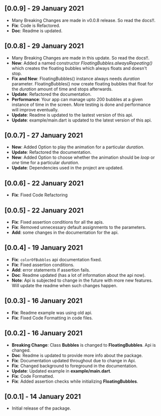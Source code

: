 ## [0.0.9] - 29 January 2021
* Many Breaking Changes are made in v0.0.8 release. So read the docs!!.
* **Fix**: Code is Refactored.
* **Doc**: Readme is updated.

## [0.0.8] - 29 January 2021
* Many Breaking Changes are made in this update. So read the docs!!.
* **New**: Added a named constructor *FloatingBubbles.alwaysRepeating()* which creates the floating bubbles which always floats and doesn't stop.
* **Fix and New**: FloatingBubbles() instance always needs *duration* parameter. FloatingBubbles() now create floating bubbles that float for the *duration* amount of time and stops afterwards.
* **Update**: Refactored the documentation.
* **Performance**: Your app can manage upto 200 bubbles at a given instance of time in the screen. More testing is done and performance will improve eventually.
* **Update**: Readme is updated to the lastest version of this api.
* **Update**: example/main.dart is updated to the latest version of this api.

## [0.0.7] - 27 January 2021

* **New**: Added Option to play the animation for a particular *duration*.
* **Update**: Refactored the documentation.
* **New**: Added Option to choose whether the animation should be *loop* or *one* time for a
particular *duration*.
* **Update**: Dependencies used in the project are updated.

## [0.0.6] - 22 January 2021

* **Fix**: Fixed Code Refactoring

## [0.0.5] - 22 January 2021

* **Fix**: Fixed assertion conditions for all the apis.
* **Fix**: Removed unnecessary default assignments to the parameters.
* **Add**: some changes in the documentation for the api.

## [0.0.4] - 19 January 2021

* **Fix**: `colorOfBubbles` api documentation fixed. 
* **Fix**: Fixed assertion conditions.
* **Add**: error statements if assertion fails.
* **Doc**: Readme updated (has a lot of information about the api now).
* **Note**: Api is subjected to change in the future with more new features. Will update the readme
when such changes happen.

## [0.0.3] - 16 January 2021

* **Fix**: Readme example was using old api.
* **Fix**: Fixed Code Formatting in code files.

## [0.0.2] - 16 January 2021

* **Breaking Change**: Class **Bubbles** is changed to **FloatingBubbles**. Api is changed.
* **Doc**: Readme is updated to provide more info about the package.
* **Fix**: Documentation updated throughout due to change in Api.
* **Fix**: Changed background to foreground in the documentation.
* **Update**: Updated example in **example/main.dart**.
* **Fix**: Code Formatted.
* **Fix**: Added assertion checks while initializing **FloatingBubbles**.

## [0.0.1] - 14 January 2021

* Initial release of the package.
